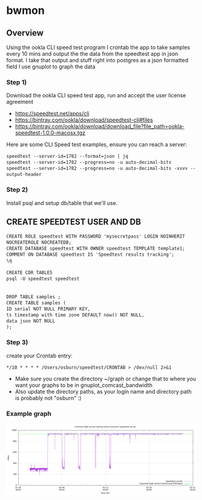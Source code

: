 bwmon
=====

## Overview

Using the ookla CLI speed test program I crontab the app to take samples every 10 mins and output the the data from the speedtest app in json format.
I take that output and stuff right into postgres as a json formatted field
I use gnuplot to graph the data


### Step 1)
Download the ookla CLI speed test app, run and accept the user license agreement

* https://speedtest.net/apps/cli
* https://bintray.com/ookla/download/speedtest-cli#files
* https://bintray.com/ookla/download/download_file?file_path=ookla-speedtest-1.0.0-macosx.tgz

Here are some CLI Speed test examples, ensure you can reach a server:
```
speedtest --server-id=1782 --format=json | jq
speedtest --server-id=1782 --progress=no -u auto-decimal-bits
speedtest --server-id=1782 --progress=no -u auto-decimal-bits -vvvv --output-header
```

### Step 2)
Install psql and setup db/table that we'll use.

CREATE SPEEDTEST USER AND DB
-----------------------------
```
CREATE ROLE speedtest WITH PASSWORD 'mysecretpass' LOGIN NOINHERIT NOCREATEROLE NOCREATEDB;
CREATE DATABASE speedtest WITH OWNER speedtest TEMPLATE template1;
COMMENT ON DATABASE speedtest IS 'Speedtest results tracking';
\q
	
CREATE CDR TABLES
psql -U speedtest speedtest
	
	
DROP TABLE samples ;
CREATE TABLE samples (
ID serial NOT NULL PRIMARY KEY,
ts timestamp with time zone DEFAULT now() NOT NULL,
data json NOT NULL
);
```

### Step 3)
create your Crontab entry:
```
*/10 * * * * /Users/osburn/speedtest/CRONTAB > /dev/null 2>&1
```

* Make sure you create the directory ~/graph or change that to where you want your graphs to be in gnuplot_comcast_bandwidth
* Also update the directory paths, as your login name and directory path is probably not "osburn" :)

### Example graph

![Comcast download speed over time](comcast_bandwidth.png "comcast_bandwidth.png")
